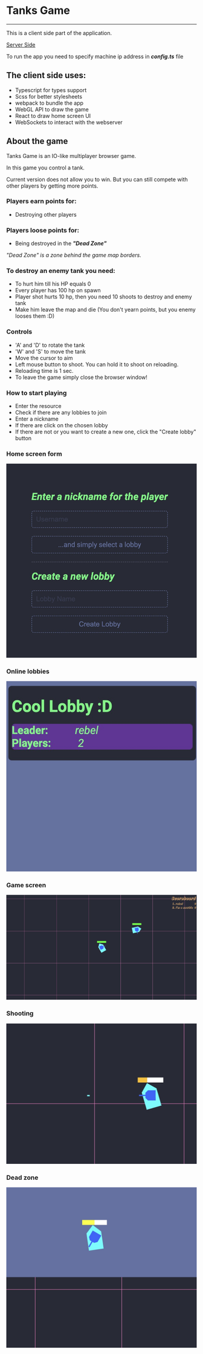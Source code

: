 # Tanks Game
****

This is a client side part of the application.

[Server Side](https://github.com/RBELS/tanks-game-server)

To run the app you need to specify machine ip address in ***config.ts*** file

## The client side uses:
- Typescript for types support
- Scss for better stylesheets
- webpack to bundle the app
- WebGL API to draw the game
- React to draw home screen UI
- WebSockets to interact with the webserver

## About the game

Tanks Game is an IO-like multiplayer browser game.

In this game you control a tank.

Current version does not allow you to win. But you can still compete with other players by getting more points.

### Players earn points for:

- Destroying other players

### Players loose points for:

- Being destroyed in the ***"Dead Zone"***

*"Dead Zone" is a zone behind the game map borders.*

### To destroy an enemy tank you need:

- To hurt him till his HP equals 0
- Every player has 100 hp on spawn
- Player shot hurts 10 hp, then you need 10 shoots to destroy and enemy tank
- Make him leave the map and die (You don't yearn points, but you enemy looses them :D)

### Controls

- 'A' and 'D' to rotate the tank
- 'W' and 'S' to move the tank
- Move the cursor to aim
- Left mouse button to shoot. You can hold it to shoot on reloading.
- Reloading time is 1 sec.
- To leave the game simply close the browser window!

### How to start playing

- Enter the resource
- Check if there are any lobbies to join
- Enter a nickname
- If there are click on the chosen lobby
- If there are not or you want to create a new one, click the "Create lobby" button

### Home screen form

![Form image](https://github.com/RBELS/tanks-game-client/blob/master/display-images/form.jpg)

### Online lobbies

![Lobbies image](https://github.com/RBELS/tanks-game-client/blob/master/display-images/lobbies.jpg)

### Game screen

![Game image](https://github.com/RBELS/tanks-game-client/blob/master/display-images/game.jpg)

### Shooting

![Shooting image](https://github.com/RBELS/tanks-game-client/blob/master/display-images/shooting.jpg)

### Dead zone

![Dead zone image](https://github.com/RBELS/tanks-game-client/blob/master/display-images/dead-zone.jpg)
